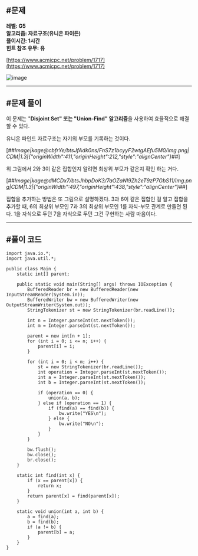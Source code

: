 ## **#문제**         

**레벨: G5  
알고리즘: 자료구조(유니온 파이든)**   
**풀이시간: 1시간  
힌트 참조 유무: 유**

[https://www.acmicpc.net/problem/1717](https://www.acmicpc.net/problem/1717)

![image](https://github.com/user-attachments/assets/b6de855b-8bdd-45a2-aaa0-309137d11fbd)

---

## **#문제 풀이**        

이 문제는 "**Disjoint Set" 또는 "Union-Find" 알고리즘**을 사용하여 효율적으로 해결할 수 있다.

유니온 파인드 자료구조는 자기의 부모를 기록하는 것이다. 

[##_Image|kage@cbfrYe/btsJfAdk0ns/FnS7z1bcyyF2wtgAEfu5M0/img.png|CDM|1.3|{"originWidth":411,"originHeight":212,"style":"alignCenter"}_##]

위 그림에서 2와 3이 같은 집합인지 알려면 최상위 부모가 같은지 확인 하는 거다. 

[##_Image|kage@dMCDx7/btsJhbpDoK3/7aOZaNI9Zh2eT9zP7GbS11/img.png|CDM|1.3|{"originWidth":497,"originHeight":438,"style":"alignCenter"}_##]

집합을 추가하는 방법은 또 그림으로 설명하겠다. 3과 6이 같은 집합인 걸 알고 집합을 추가할 때, 6의 최상위 부모인 7과 3의 최상위 부모인 1를 자식-부모 관계로 만들면 된다. 1을 자식으로 두던 7을 자식으로 두던 그건 구현하는 사람 마음이다.

---

## **#풀이 코드**      

```
import java.io.*;
import java.util.*;

public class Main {
    static int[] parent;

    public static void main(String[] args) throws IOException {
        BufferedReader br = new BufferedReader(new InputStreamReader(System.in));
        BufferedWriter bw = new BufferedWriter(new OutputStreamWriter(System.out));
        StringTokenizer st = new StringTokenizer(br.readLine());

        int n = Integer.parseInt(st.nextToken());
        int m = Integer.parseInt(st.nextToken());

        parent = new int[n + 1];
        for (int i = 0; i <= n; i++) {
            parent[i] = i;
        }

        for (int i = 0; i < m; i++) {
            st = new StringTokenizer(br.readLine());
            int operation = Integer.parseInt(st.nextToken());
            int a = Integer.parseInt(st.nextToken());
            int b = Integer.parseInt(st.nextToken());

            if (operation == 0) {
                union(a, b);
            } else if (operation == 1) {
                if (find(a) == find(b)) {
                    bw.write("YES\n");
                } else {
                    bw.write("NO\n");
                }
            }
        }

        bw.flush();
        bw.close();
        br.close();
    }

    static int find(int x) {
        if (x == parent[x]) {
            return x;
        }
        return parent[x] = find(parent[x]);
    }

    static void union(int a, int b) {
        a = find(a);
        b = find(b);
        if (a != b) {
            parent[b] = a;
        }
    }
}
```
